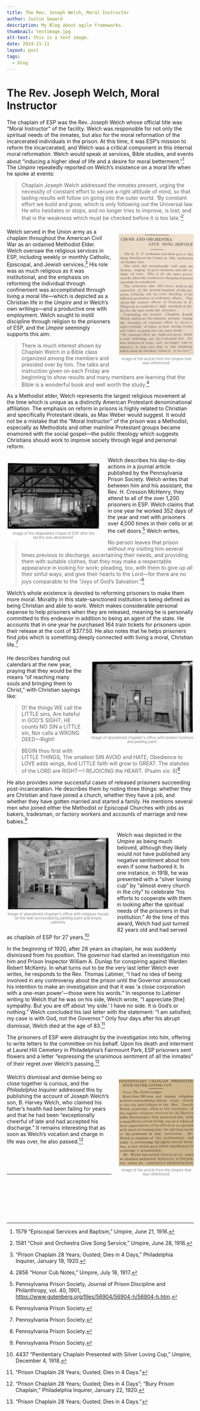 ```yaml
---
title: The Rev. Joseph Welch, Moral Instructor
author: Justin Seward
description: My Blog about agile frameworks.
thumbnail: testimage.jpg
alt-text: this is a text image.
date: 2024-11-11
layout: post
tags:
  - blog
---
```


# The Rev. Joseph Welch, Moral Instructor

The chaplain of ESP was the Rev. Joseph Welch whose official title was “Moral Instructor” of the facility. Welch was responsible for not only the spiritual needs of the inmates, but also for the moral reformation of the incarcerated individuals in the prison. At this time, it was ESP’s mission to reform the incarcerated, and Welch was a critical component in this internal moral reformation. Welch would speak at services, Bible studies, and events about “inducing a higher ideal of life and a desire for moral betterment.”[^1]  The *Umpire* repeatedly reported on Welch’s insistence on a moral life when he spoke at events:

> Chaplain Joseph Welch addressed the inmates present, urging the necessity of constant effort to secure a right attitude of mind, so that lasting results will follow on going into the outer world. ‘By constant effort we build and grow, which is only following out the Universal law. He who hesitates or stops, and no longer tries to improve, is lost; and that is the weakness which must be checked before it is too late.’[^2] 

<div style="text-align: justify; margin-bottom: 20px;">
    <figure style="float: right; display: flex; flex-direction: column; align-items: center; margin: 20px 0 20px 20px; width: 40%;">
        <img src="https://raw.githubusercontent.com/upenndigitalscholarship/printing-in-prisons/main/assets/img/seward-picture1.png" alt="Image of the article from the Umpire that was referenced." style="width: 100%;">
        <figcaption style="font-size: 0.7em; color: gray; text-align: center; margin-top: 5px;">
            Image of the article from the <i>Umpire</i> that was referenced.
        </figcaption>
    </figure>
</div>

Welch served in the Union army as a chaplain throughout the American Civil War as an ordained Methodist Elder. Welch oversaw the religious services in ESP, including weekly or monthly Catholic, Episcopal, and Jewish services.[^3] His role was as much religious as it was institutional, and the emphasis on reforming the individual through confinement was accomplished through living a moral life—which is depicted as a Christian life in the *Umpire* and in Welch’s own writings—and a productive one with employment. Welch sought to instill discipline through religion to the prisoners of ESP, and the *Umpire* seemingly supports this aim:

> There is much interest shown by Chaplain Welch in a Bible class organized among the members and presided over by him. The talks and instruction given on each Friday are beginning to show results and many members are learning that the Bible is a wonderful book and well worth the study.[^4]

As a Methodist elder, Welch represents the largest religious movement at the time which is unique as a distinctly American Protestant denominational affiliation. The emphasis on reform in prisons is highly related to Christian and specifically Protestant ideals, as Max Weber would suggest. It would not be a mistake that the “Moral Instructor” of the prison was a Methodist, especially as Methodists and other mainline Protestant groups became enamored with the social gospel—the public theology which suggests Christians should work to improve society through legal and personal reform. 


<div style="text-align: justify; margin-bottom: 20px;">
    <figure style="float: left; display: flex; flex-direction: column; align-items: center; margin: 20px 20px 20px 0; width: 50%;">
        <img src="https://raw.githubusercontent.com/upenndigitalscholarship/printing-in-prisons/main/assets/img/seward-picture2.jpg" alt="Image of the dilapidated chapel of ESP after the facility was abandoned." style="width: 100%;">
        <figcaption style="font-size: 0.7em; color: gray; text-align: center; margin-top: 5px;">
            Image of the dilapidated chapel of ESP after the facility was abandoned.
        </figcaption>
    </figure>
</div>

Welch describes his day-to-day actions in a journal article published by the Pennsylvania Prison Society. Welch writes that between him and his assistant, the Rev. H. Cresson McHenry, they attend to all of the over 1,200 prisoners in ESP. Welch claims that in one year he worked 352 days of the year and met with prisoners over 4,000 times in their cells or at the cell doors.[^5] Welch writes, 

>No person leaves that prison without my visiting him several times previous to discharge, ascertaining their needs, and providing them with suitable clothes, that they may make a respectable appearance in looking for work; pleading, too, with them to give up all their sinful ways, and give their hearts to the Lord—for there are no joys comparable to the “Joys of God’s Salvation.”[^6]

Welch’s whole existence is devoted to reforming prisoners to make them more moral. Morality in this state-sanctioned institution is being defined as being Christian and able to work. Welch makes considerable personal expense to help prisoners when they are released, meaning he is personally committed to this endeavor in addition to being an agent of the state. He accounts that in one year he purchased 164 train tickets for prisoners upon their release at the cost of $377.50. He also notes that he helps prisoners find jobs which is something deeply connected with living a moral, Christian life.[^7]

<div style="text-align: justify; margin-bottom: 20px;">
    <figure style="float: right; display: flex; flex-direction: column; align-items: center; margin: 20px 0 20px 20px; width: 55%;">
        <img src="https://raw.githubusercontent.com/upenndigitalscholarship/printing-in-prisons/main/assets/img/seward-picture3.jpg" alt="Image of abandoned chaplain's office with broken furniture and peeling paint." style="width: 100%;">
        <figcaption style="font-size: 0.7em; color: gray; text-align: center; margin-top: 5px;">
            Image of abandoned chaplain's office with broken furniture and peeling paint.
        </figcaption>
    </figure>
</div>

<div>
He describes handing out calendars at the new year, praying that they would be the means “of reaching many souls and bringing them to Christ,” with Christian sayings like:
</div>

> O! the things WE call the LITTLE sins,
Are hateful in GOD’S SIGHT;
HE counts NO SIN a LITTLE sin,
Nor calls a WRONG DEED—Right!

> BEGIN thou first with LITTLE THINGS,
The smallest SIN AVOID and HATE;
Obedience to LOVE adds wings,
And LITTLE faith will grow to GREAT.
The statutes of the LORD are RIGHT—!
REJOICING the HEART.
(Psalm xix: 8)[^8]

He also provides some successful cases of released prisoners succeeding post-incarceration. He describes them by noting three things: whether they are Christian and have joined a church, whether they have a job, and whether they have gotten married and started a family. He mentions several men who joined either the Methodist or Episcopal Churches with jobs as bakers, tradesman, or factory workers and accounts of marriage and new babies.[^9] 

<div style="text-align: justify; margin-bottom: 20px;">
    <figure style="float: left; display: flex; flex-direction: column; align-items: center; margin: 20px 20px 20px 0; width: 55%;">
        <img src="https://raw.githubusercontent.com/upenndigitalscholarship/printing-in-prisons/main/assets/img/seward-picture4.jpg" alt="Image of abandoned chaplain's office with religious murals on the wall surrounded by peeling paint and empty cabinets." style="width: 100%;">
        <figcaption style="font-size: 0.7em; color: gray; text-align: center; margin-top: 5px;">
            Image of abandoned chaplain's office with religious murals on the wall surrounded by peeling paint and empty cabinets.
        </figcaption>
    </figure>
</div>

Welch was depicted in the *Umpire* as being much beloved, although they likely would not have published any negative sentiment about him even if some harbored it. In one instance, in 1918, he was presented with a “silver loving cup” by “almost every church in the city” to celebrate “his efforts to cooperate with them in looking after the spiritual needs of the prisoners in that institution.” At the time of this award, Welch had just turned 82 years old and had served as chaplain of ESP for 27 years.[^10]

In the beginning of 1920, after 28 years as chaplain, he was suddenly dismissed from his position. The governor had started an investigation into him and Prison Inspector William A. Dunlap for conspiring against Warden Robert McKenty. In what turns out to be the very last letter Welch ever writes, he responds to the Rev. Thomas Latimer, “I had no idea of being involved in any controversy about the prison until the Governor announced his intention to make an investigation and that it was ‘a close corporation with a one-man power’—those were his words.” In response to Latimer writing to Welch that he was on his side, Welch wrote, “I appreciate \[the] sympathy. But you are off about ‘my side.’ I have no side. It is God’s or nothing.” Welch concluded his last letter with the statement: “I am satisfied; my case is with God, not the Governor.”  Only four days after his abrupt dismissal, Welch died at the age of 83.[^11]

The prisoners of ESP were distraught by the investigation into him, offering to write letters to the committee on his behalf. Upon his death and interment at Laurel Hill Cemetery in Philadelphia’s Fairmount Park, ESP prisoners sent flowers and a letter “expressing the unanimous sentiment of all the inmates” of their regret over Welch’s passing.[^12]

<div style="text-align: justify; margin-bottom: 20px;">
    <figure style="float: right; display: flex; flex-direction: column; align-items: center; margin: 20px 0 20px 20px; width: 40%;">
        <img src="https://raw.githubusercontent.com/upenndigitalscholarship/printing-in-prisons/main/assets/img/seward-picture5.png" alt="Image of the article from the Umpire that was referenced." style="width: 100%;">
        <figcaption style="font-size: 0.7em; color: gray; text-align: center; margin-top: 5px;">
            Image of the article from the <i>Umpire</i> that was referenced.
        </figcaption>
    </figure>
</div>

Welch’s dismissal and demise being so close together is curious, and the *Philadelphia Inquirer* addressed this by publishing the account of Joseph Welch’s son, B. Harvey Welch, who claimed his father’s health had been failing for years and that he had been “exceptionally cheerful of late and had accepted his discharge.”  It remains interesting that as soon as Welch’s vocation and charge in life was over, he also passed.[^13]




<br>
<br>
<br>
<hr>
<br>
<br>
<br>
<br>
<br>
<br>


[^1]: 1579 “Episcopal Services and Baptism,” Umpire, June 21, 1916. 

[^2]: 1581 “Choir and Orchestra Give Song Service,” Umpire, June 28, 1916.

[^3]: “Prison Chaplain 28 Years; Ousted; Dies in 4 Days,” Philadelphia Inquirer, January 19, 1920.

[^4]: 2856 “Honor Cub Notes,” Umpire, July 18, 1917.

[^5]: Pennsylvania Prison Society, Journal of Prison Discipline and Philanthropy, vol. 40, 1901, https://www.gutenberg.org/files/56904/56904-h/56904-h.htm.

[^6]: Pennsylvania Prison Society.

[^7]: Pennsylvania Prison Society.

[^8]: Pennsylvania Prison Society.

[^9]: Pennsylvania Prison Society.

[^10]: 4437 “Penitentiary Chaplain Presented with Silver Loving Cup,” Umpire, December 4, 1918. 

[^11]: “Prison Chaplain 28 Years; Ousted; Dies in 4 Days.”

[^12]: “Prison Chaplain 28 Years; Ousted; Dies in 4 Days”; “Bury Prison Chaplain,” Philadelphia Inquirer, January 22, 1920.

[^13]: “Prison Chaplain 28 Years; Ousted; Dies in 4 Days.”